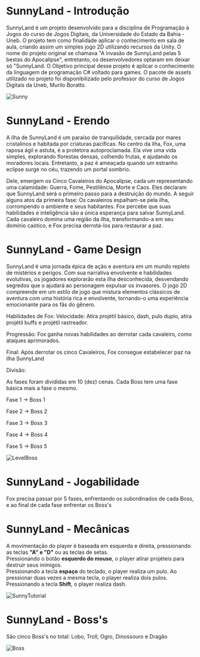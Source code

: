 # SunnyLand - Introdução

  SunnyLand é um projeto desenvolvido para a disciplina de Programação à Jogos do curso de Jogos Digitais, da Universidade do Estado da Bahia - Uneb. O projeto tem como finalidade aplicar o conhecimento em sala de aula, criando assim um simples jogo 2D utilizando recursos da Unity. O nome do projeto original se chamava "A invasão de SunnyLand pelas 5 bestas do Apocalipse", entretanto, os desenvolvedores optaram em deixar só "SunnyLand. O Objetivo principal desse projeto é aplicar o conhecimento da linguagem de programação C# voltado para games. O pacote de assets utilizado no projeto foi disponibilizado pelo professor do curso de Jogos Digitais da Uneb, Murilo Boratto. <br>
  
  ![Sunny](https://github.com/user-attachments/assets/4b765910-7541-4fa7-9919-635406e49884) 

# SunnyLand - Erendo 

A ilha de SunnyLand é um paraíso de tranquilidade, cercada por mares cristalinos e habitada por criaturas pacíficas. No centro da ilha, Fox, uma raposa ágil e astuta, é a protetora autoproclamada. Ela vive uma vida simples, explorando florestas densas, colhendo frutas, e ajudando os moradores locais. Entretanto, a paz é ameaçada quando um estranho eclipse surge no céu, trazendo um portal sombrio. <br> 

Dele, emergem os Cinco Cavaleiros do Apocalipse, cada um representando uma calamidade: Guerra, Fome, Pestilência, Morte e Caos. Eles declaram que SunnyLand será o primeiro passo para a destruição do mundo. A seguir alguns atos da primeira fase: Os cavaleiros espalham-se pela ilha, corrompendo o ambiente e seus habitantes. Fox percebe que suas habilidades e inteligência são a única esperança para salvar SunnyLand. Cada cavaleiro domina uma região da ilha, transformando-a em seu domínio caótico, e Fox precisa derrotá-los para restaurar a paz.

# SunnyLand - Game Design

SunnyLand é uma jornada épica de ação e aventura em um mundo repleto de mistérios e perigos. Com sua narrativa envolvente e habilidades evolutivas, os jogadores explorarão esta ilha desconhecida, desvendando segredos que o ajudará ao personagem expulsar os invasores. O jogo 2D compreende em um estilo de jogo que mistura elementos clássicos de aventura com uma história rica e envolvente, tornando-o
uma experiência emocionante para os fãs do gênero. <br> 

Habilidades de Fox: Velocidade: Atira projétil básico, dash, pulo duplo, atira projétil buffs e projétil rastreador. <br> 

Progressão: Fox ganha novas habilidades ao derrotar cada cavaleiro, como ataques aprimorados. <br>

Final: Após derrotar os cinco Cavaleiros, Fox consegue estabelecer paz na ilha SunnyLand <br>

Divisão:<br>

As fases foram divididas em 10 (dez) cenas. Cada Boss tem uma fase básica mais a fase o mesmo. <br>

Fase 1 -> Boss 1 <br>

Fase 2 -> Boss 2 <br>

Fase 3 -> Boss 3 <br>

Fase 4 -> Boss 4 <br>

Fase 5 -> Boss 5 <br>

![LevelBoss](https://github.com/user-attachments/assets/66a02779-a172-4684-9c8e-296970c0404f)


# SunnyLand - Jogabilidade 

Fox precisa passar por 5 fases, enfrentando os subordinados de cada Boss, e ao final de cada fase enfrentar os Boss's 


# SunnyLand - Mecânicas 

A movimentação do player é baseada em esquerda e direita, pressionando as teclas <b>"A" e "D"</b> ou as teclas de setas. <br>
Pressionando o botão <b>esquerdo do mouse</b>, o player atirar projéteis para destruir seus inimigos. <br>
Pressionando a tecla <b>espaço</b> do teclado, o player realiza um pulo. Ao pressionar duas vezes a mesma tecla, o player realiza dois pulos.<br> 
Pressionando a tecla <b>Shift</b>, o player realiza dash.<br>

![SunnyTutorial](https://github.com/user-attachments/assets/720a8a32-beb6-43a1-b3d0-43c67bc4173e)

# SunnyLand - Boss's

São cinco Boss's no total: Lobo, Troll, Ogro, Dinossouro e Dragão <br>

![Boss](https://github.com/user-attachments/assets/48ea2245-ad31-46b3-a973-7265cc7edabb)


  

